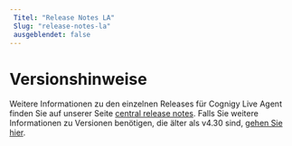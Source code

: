 ```yaml
---
 Titel: "Release Notes LA" 
 Slug: "release-notes-la" 
 ausgeblendet: false 
---
```


# Versionshinweise

Weitere Informationen zu den einzelnen Releases für Cognigy Live Agent finden Sie auf unserer Seite [central release notes]({{config.site_url}}/release-notes/release-notes/). Falls Sie weitere Informationen zu Versionen benötigen, die älter als v4.30 sind, [gehen Sie hier]({{config.site_url}}/live-agent/release-notes/pre-4.30/).